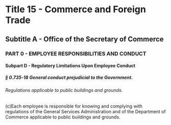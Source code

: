 
# Title 15 - Commerce and Foreign Trade
## Subtitle A - Office of the Secretary of Commerce
### PART 0 - EMPLOYEE RESPONSIBILITIES AND CONDUCT
#### Subpart D - Regulatory Limitations Upon Employee Conduct
##### § 0.735-18 General conduct prejudicial to the Government.
###### Regulations applicable to public buildings and grounds.

(c)Each employee is responsible for knowing and complying with regulations of the General Services Administration and of the Department of Commerce applicable to public buildings and grounds.
